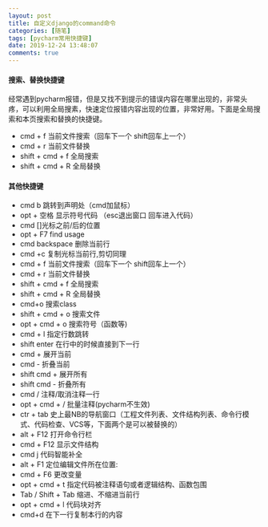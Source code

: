 ```yaml
---
layout: post
title: 自定义django的command命令
categories: [随笔]
tags: [pycharm常用快捷键]
date: 2019-12-24 13:48:07
comments: true
---
```



#### 搜索、替换快捷键

经常遇到pycharm报错，但是又找不到提示的错误内容在哪里出现的，非常头疼，可以利用全局搜素，快速定位报错内容出现的位置，非常好用。下面是全局搜索和本页搜索和替换的快捷键。

* cmd + f 当前文件搜索（回车下一个 shift回车上一个）
* cmd + r 当前文件替换
* shift + cmd + f 全局搜索
* shift + cmd + R 全局替换

#### 其他快捷键

* cmd b 跳转到声明处（cmd加鼠标）
* opt + 空格 显示符号代码 （esc退出窗口 回车进入代码）
* cmd []光标之前/后的位置
* opt + F7 find usage
* cmd backspace 删除当前行
* cmd +c 复制光标当前行,剪切同理
* cmd + f 当前文件搜索（回车下一个 shift回车上一个）
* cmd + r 当前文件替换
* shift + cmd + f 全局搜索
* shift + cmd + R 全局替换
* cmd+o 搜索class
* shift + cmd + o 搜索文件
* opt + cmd + o 搜索符号（函数等)
* cmd + l 指定行数跳转
* shift enter 在行中的时候直接到下一行
* cmd + 展开当前
* cmd - 折叠当前
* shift cmd + 展开所有
* shift cmd - 折叠所有
* cmd / 注释/取消注释一行
* opt + cmd + / 批量注释(pycharm不生效)
* ctr + tab 史上最NB的导航窗口（工程文件列表、文件结构列表、命令行模式、代码检查、VCS等，下面两个是可以被替换的）
* alt + F12 打开命令行栏
* cmd + F12 显示文件结构
* cmd j 代码智能补全
* alt + F1 定位编辑文件所在位置:
* cmd + F6 更改变量
* opt + cmd + t 指定代码被注释语句或者逻辑结构、函数包围
* Tab / Shift + Tab 缩进、不缩进当前行
* opt + cmd + l 代码块对齐
* cmd+d 在下一行复制本行的内容











